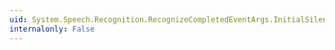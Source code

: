 ```yaml
---
uid: System.Speech.Recognition.RecognizeCompletedEventArgs.InitialSilenceTimeout
internalonly: False
---
```

